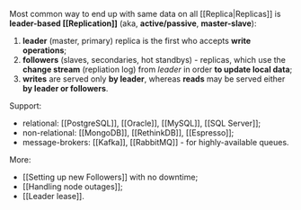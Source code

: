 Most common way to end up with same data on all [[Replica|Replicas]] is **leader-based  [[Replication]]** (aka, **active/passive**, **master-slave**):
1. **leader** (master, primary) replica is the first who accepts **write operations**;
2. **followers** (slaves, secondaries, hot standbys) - replicas, which use the **change stream** (repliation log) from *leader* in order **to update local data**;
3. **writes** are served only **by leader**, whereas **reads** may be served either **by leader or followers**.

Support:
- relational: [[PostgreSQL]], [[Oracle]], [[MySQL]], [[SQL Server]];
- non-relational: [[MongoDB]], [[RethinkDB]], [[Espresso]];
- message-brokers: [[Kafka]], [[RabbitMQ]] - for highly-available queues.

More:
- [[Setting up new Followers]] with no downtime;
- [[Handling node outages]];
- [[Leader lease]].
